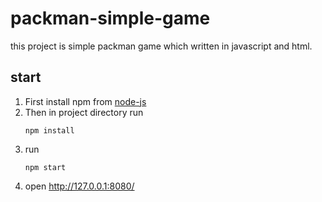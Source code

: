 # packman-simple-game
this project is simple packman game which written in javascript and html.

## start

<ol>
 <li> First install npm from <a href="https://www.google.com">node-js</a>
 <li> Then in project directory run 
  
  `npm install`

<li> run 
 
 `npm start`
 <li> open <a href="http://127.0.0.1:8080/">http://127.0.0.1:8080/</a>
 <ol>




